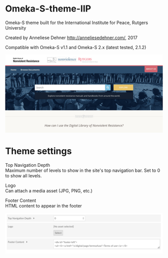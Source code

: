 # Omeka-S-theme-IIP
 Omeka-S theme built for the International Institute for Peace, Rutgers University

Created by Anneliese Dehner http://anneliesedehner.com/, 2017

Compatible with Omeka-S v1.1 and Omeka-S 2.x (latest tested, 2.1.2)

![Screenshot of theme in production](screenshot1.png?raw=true "Screenshot of theme")

# Theme settings
 Top Navigation Depth  
 Maximum number of levels to show in the site's top navigation bar. Set to 0 to show all levels.

 Logo  
 Can attach a media asset (JPG, PNG, etc.)

 Footer Content  
 HTML content to appear in the footer

![Screenshot of theme settings in admin panel](screenshot2.png?raw=true "Screenshot of theme settings")


